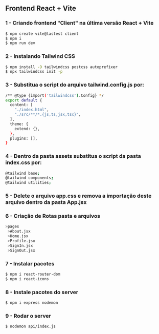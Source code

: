 ## Frontend React + Vite

### 1 - Criando frontend "Client" na última versão React + Vite
```bash
$ npm create vite@lastest client
$ npm i
$ npm run dev
```

### 2 - Instalando Tailwind CSS
```bash
$ npm install -D tailwindcss postcss autoprefixer
$ npx tailwindcss init -p
```

### 3 - Substitua o script do arquivo tailwind.config.js por:
```bash
/** @type {import('tailwindcss').Config} */
export default {
  content: [
    "./index.html",
    "./src/**/*.{js,ts,jsx,tsx}",
  ],
  theme: {
    extend: {},
  },
  plugins: [],
}
```

### 4 - Dentro da pasta assets substitua o script da pasta index.css por:
```bash
@tailwind base;
@tailwind components;
@tailwind utilities;
```
### 5 - Delete o arquivo app.css e remova a importação deste arquivo dentro da pasta App.jsx

### 6 - Criação de Rotas pasta e arquivos
```bash
>pages
 >About.jsx
 >Home.jsx
 >Profile.jsx
 >SignIn.jsx
 >SignOut.jsx
```

### 7 - Instalar pacotes 
```bash
$ npm i react-router-dom
$ npm i react-icons
```
### 8 - Instale pacotes do server 
```bash
$ npm i express nodemon
```

### 9 - Rodar o server
```bash
$ nodemon api/index.js
```
